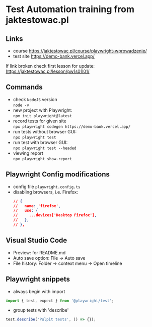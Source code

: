 # Test Automation training from jaktestowac.pl

## Links

- course https://jaktestowac.pl/course/playwright-wprowadzenie/
- test site
  https://demo-bank.vercel.app/

If link broken check first lesson for update:  
https://jaktestowac.pl/lesson/pw1s01l01/

## Commands

- check `NodeJS` version  
  `node -v`
- new project with Playwright:  
  `npm init playwright@latest`
- record tests for given site  
  `npx playwright codegen https://demo-bank.vercel.app/`
- run tests without browser GUI:  
  `npx playwright test`
- run test with browser GUI:  
  `npx playwright test --headed`
- viewing report  
  `npx playwright show-report`

## Playwright Config modifications

- config file `playwright.config.ts`
- disabling browsers, i.e. Firefox:
  ```json
  // {
  //   name: 'firefox',
  //   use: {
  //     ...devices['Desktop Firefox'],
  //   },
  // },
  ```

## Visual Studio Code

- Preview: for README.md
- Auto save option: File -> Auto save
- File history: Folder -> context menu -> Open timeline

## Playwright snippets

- always begin with import

```javascript
import { test, expect } from '@playwright/test';
```

- group tests with 'describe'

```javascript
test.describe('Pulpit tests', () => {});
```
